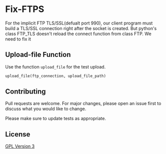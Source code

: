 # Fix-FTPS

For the implicit FTP TLS/SSL(defualt port 990), our client program must build a TLS/SSL connection right after the socket is created. But python's class FTP_TLS doesn't reload the connect function from class FTP. We need to fix it

## Upload-file Function

Use the function `upload_file` for the test upload.

```python
upload_file(ftp_connection, upload_file_path)
```

## Contributing
Pull requests are welcome. For major changes, please open an issue first to discuss what you would like to change.

Please make sure to update tests as appropriate.


## License
[GPL Version 3](https://www.gnu.org/licenses/gpl-3.0.en.html/)